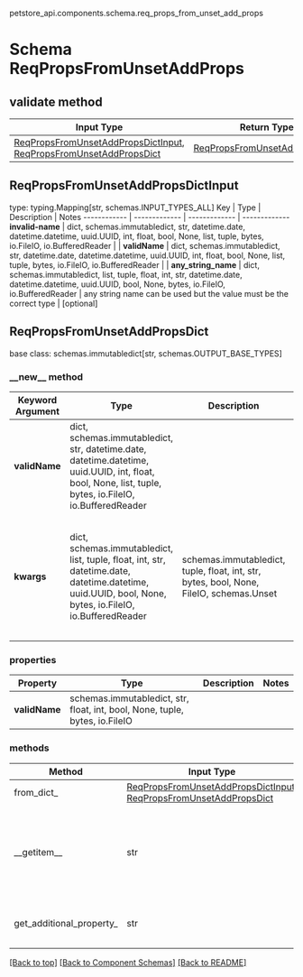 petstore_api.components.schema.req_props_from_unset_add_props
# Schema ReqPropsFromUnsetAddProps

## validate method
Input Type | Return Type | Notes
------------ | ------------- | -------------
[ReqPropsFromUnsetAddPropsDictInput](#reqpropsfromunsetaddpropsdictinput), [ReqPropsFromUnsetAddPropsDict](#reqpropsfromunsetaddpropsdict) | [ReqPropsFromUnsetAddPropsDict](#reqpropsfromunsetaddpropsdict) |

## ReqPropsFromUnsetAddPropsDictInput
type: typing.Mapping[str, schemas.INPUT_TYPES_ALL]
Key | Type |  Description | Notes
------------ | ------------- | ------------- | -------------
**invalid-name** | dict, schemas.immutabledict, str, datetime.date, datetime.datetime, uuid.UUID, int, float, bool, None, list, tuple, bytes, io.FileIO, io.BufferedReader |  |
**validName** | dict, schemas.immutabledict, str, datetime.date, datetime.datetime, uuid.UUID, int, float, bool, None, list, tuple, bytes, io.FileIO, io.BufferedReader |  |
**any_string_name** | dict, schemas.immutabledict, list, tuple, float, int, str, datetime.date, datetime.datetime, uuid.UUID, bool, None, bytes, io.FileIO, io.BufferedReader | any string name can be used but the value must be the correct type | [optional]

## ReqPropsFromUnsetAddPropsDict
base class: schemas.immutabledict[str, schemas.OUTPUT_BASE_TYPES]
### &lowbar;&lowbar;new&lowbar;&lowbar; method
Keyword Argument | Type | Description | Notes
---------------- | ---- | ----------- | -----
**validName** | dict, schemas.immutabledict, str, datetime.date, datetime.datetime, uuid.UUID, int, float, bool, None, list, tuple, bytes, io.FileIO, io.BufferedReader |  |
**kwargs** | dict, schemas.immutabledict, list, tuple, float, int, str, datetime.date, datetime.datetime, uuid.UUID, bool, None, bytes, io.FileIO, io.BufferedReader | schemas.immutabledict, tuple, float, int, str, bytes, bool, None, FileIO, schemas.Unset | any string name can be used but the value must be the correct type | [optional] typed value is accessed with the get_additional_property_ method

### properties
Property | Type | Description | Notes
-------- | ---- | ----------- | -----
**validName** | schemas.immutabledict, str, float, int, bool, None, tuple, bytes, io.FileIO |  |

### methods
Method | Input Type | Return Type | Notes
------ | ---------- | ----------- | ------
from_dict_ | [ReqPropsFromUnsetAddPropsDictInput](#reqpropsfromunsetaddpropsdictinput), [ReqPropsFromUnsetAddPropsDict](#reqpropsfromunsetaddpropsdict) | [ReqPropsFromUnsetAddPropsDict](#reqpropsfromunsetaddpropsdict) | a constructor
&lowbar;&lowbar;getitem&lowbar;&lowbar; | str | schemas.OUTPUT_BASE_TYPES | This model has invalid python names so this method is used under the hood when you access instance["invalid-name"], 
get_additional_property_ | str | schemas.immutabledict, tuple, float, int, str, bytes, bool, None, FileIO, schemas.Unset | provides type safety for additional properties

[[Back to top]](#top) [[Back to Component Schemas]](../../../README.md#Component-Schemas) [[Back to README]](../../../README.md)
